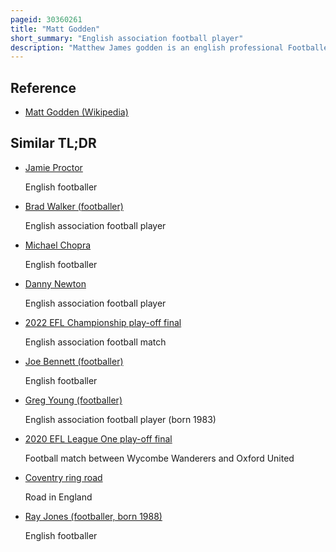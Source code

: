 ```yaml
---
pageid: 30360261
title: "Matt Godden"
short_summary: "English association football player"
description: "Matthew James godden is an english professional Footballer who plays as a Striker for efl Championship Club Coventry City."
---
```


## Reference

- [Matt Godden (Wikipedia)](https://en.wikipedia.org/?curid=30360261)

## Similar TL;DR

- [Jamie Proctor](/tldr/en/jamie-proctor)

  English footballer

- [Brad Walker (footballer)](/tldr/en/brad-walker-footballer)

  English association football player

- [Michael Chopra](/tldr/en/michael-chopra)

  English footballer

- [Danny Newton](/tldr/en/danny-newton)

  English association football player

- [2022 EFL Championship play-off final](/tldr/en/2022-efl-championship-play-off-final)

  English association football match

- [Joe Bennett (footballer)](/tldr/en/joe-bennett-footballer)

  English footballer

- [Greg Young (footballer)](/tldr/en/greg-young-footballer)

  English association football player (born 1983)

- [2020 EFL League One play-off final](/tldr/en/2020-efl-league-one-play-off-final)

  Football match between Wycombe Wanderers and Oxford United

- [Coventry ring road](/tldr/en/coventry-ring-road)

  Road in England

- [Ray Jones (footballer, born 1988)](/tldr/en/ray-jones-footballer-born-1988)

  English footballer
